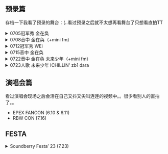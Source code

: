 ## 预录篇

存档一下我看了预录的舞台：(..看过预录之后就不太想再看舞台了只想看直拍TT

<details><summary>0705冠军秀 金在奂</summary>

- [[쇼챔직캠 4K] KIM JAEHWAN - Lucky! (Feat. BOBBY) (김재환 - 개이득 (Feat. BOBBY)) | Show Champion | EP.482](https://www.youtube.com/watch?v=_bCAWnudYI0)
- [[쇼챔직캠 4K] KIM JAEHWAN - Lucky! (Feat. BOBBY) (김재환 - 개이득 (Feat. BOBBY)) | Show Champion | EP.482](https://www.youtube.com/watch?v=xJq8QBp3XGw)
</details>

<details><summary>0708音中 金在奂（+mini fm）</summary>

- [[예능연구소] KIM JAEHWAN – Lucky!(김재환 - 개이득) FanCam | Show! MusicCore | MBC230708방송](https://www.youtube.com/watch?v=G6hYaIvI3Os)
- [[예능연구소] KIM JAEHWAN - Lucky!(김재환 – 개이득) FanCam (Horizontal Ver.) | Show! MusicCore | MBC230708방송](https://www.youtube.com/watch?v=y4zge0koIE0)
- [230708 음중 김재환 미니팬미팅](https://www.youtube.com/watch?v=OJi6PteR5rM)
</details>

<details><summary>0712冠军秀 WEi</summary>

- [[쇼챔직캠 4K] WEi - OVERDRIVE (위아이 - 질주) l Show Champion l EP.483](https://www.youtube.com/watch?v=8VNs1SViO5M)
- [[엔딩원샷] 위아이(WEi) - 질주 (OVERDRIVE) l Show Champion l EP.483](https://www.youtube.com/watch?v=VS0bJ7cWKHk)
- [[쇼챔직캠 4K] WEi KIM YOHAN - OVERDRIVE (위아이 김요한 - 질주) | Show Champion | EP.483](https://www.youtube.com/watch?v=OZlNU-harxg)
</details>

<details><summary>0715音中 金在奂</summary>

- [[예능연구소] KIM JAEHWAN – For Couples Who Just Met (김재환 - 시작되는 연인들을 위해)FanCam|Show!MusicCore|MBC230715방송](https://www.youtube.com/watch?v=tkkwDHEAONY)
- [[예능연구소] KIM JAEHWAN – For Couples Who Just Met (김재환 - 시작되는 연인들을 위해)FanCam|Show!MusicCore|MBC230715방송](https://www.youtube.com/watch?v=opkG-apPjw0)
</details>

<details><summary>0722音中 金在奂 未来少年（+mini fm）</summary>

- [[예능연구소] KIM JAEHWAN - For Couples Who Just Met(김재환 – 시작되는 연인들을 위해)FanCam|Show! MusicCore|MBC230722방송](https://www.youtube.com/watch?v=o7crd-mrtLE)
- [[예능연구소] MIRAE - JUMP!(미래소년 – 점프!) FanCam | Show! MusicCore | MBC230722방송](https://www.youtube.com/watch?v=zYt1UTb1BSM)
- [[예능연구소] MIRAE SON DONG PYO – JUMP!(미래소년 손동표 - 점프!) FanCam | Show! MusicCore | MBC230722방송](https://www.youtube.com/watch?v=gKD80eYqCZU)
- [230722.쇼! 음악중심.#미래소년 미니팬미팅 #mirae #jump](https://www.youtube.com/watch?v=Y-UqaCAokFU)
</details>

<details><summary>0723人歌 未来少年 ICHILLIN' zb1 dara</summary>

- [[안방1열 풀캠4K] 미래소년 'JUMP!' (MIRAE FullCam)│@SBS Inkigayo 230723](https://www.youtube.com/watch?v=Lt3sxzFoFzE)
- [[안방1열 풀캠4K] 아이칠린 'KICK-START' (ICHILLIN' FullCam)│@SBS Inkigayo 230723](https://www.youtube.com/watch?v=pYo7MWn99YY)
- [[안방1열 풀캠4K] 제로베이스원 'In Bloom' (ZEROBASEONE FullCam)│@SBS Inkigayo 230723](https://www.youtube.com/watch?v=rDMzJIwwGSk)
- [[안방1열 풀캠4K] 산다라박 'FESTIVAL' (Sandara Park FullCam)│@SBS Inkigayo 230723](https://www.youtube.com/watch?v=ehP9ahFb9W0)
</details>


## 演唱会篇

看过演唱会现场之后会活在自己又抖又尖叫连连的视频中。。很少看别人的直拍了。。

- EPEX FANCON (6.10 & 6.11)
- RBW CON (7.16)

## FESTA

<details><summary>Soundberry Festa’ 23 (7.23)</summary>

- [[4k] 230723 김재환 사운드베리 페스타 full](https://www.youtube.com/watch?v=vNNF-EpDdL4&t=2191s)
- [김재환 사운드베리 페스타 세로캠 Full 230723. 2160p](https://www.youtube.com/watch?v=YZzWzyBybLQ)
</details>